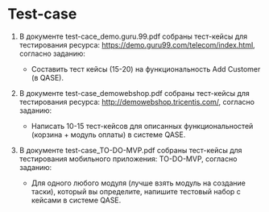 # Test-case

1. В документе test-cace_demo.guru.99.pdf собраны тест-кейсы для тестирования ресурса: https://demo.guru99.com/telecom/index.html, согласно заданию:
   - Составить тест кейсы (15-20) на функциональность Add Customer (в QASE).

2. В документе test-case_demowebshop.pdf собраны тест-кейсы для тестирования ресурса: http://demowebshop.tricentis.com/, согласно заданию:
   - Написать 10-15 тест-кейсов для описанных функциональностей (корзина + модуль оплаты) в системе QASE.
  
3. В документе test-case_TO-DO-MVP.pdf собраны тест-кейсы для тестирования мобильного приложения: TO-DO-MVP, согласно заданию:
   - Для одного любого модуля (лучше взять модуль на создание таски), который вы определите, напишите тестовый набор с кейсами в системе QASE.
